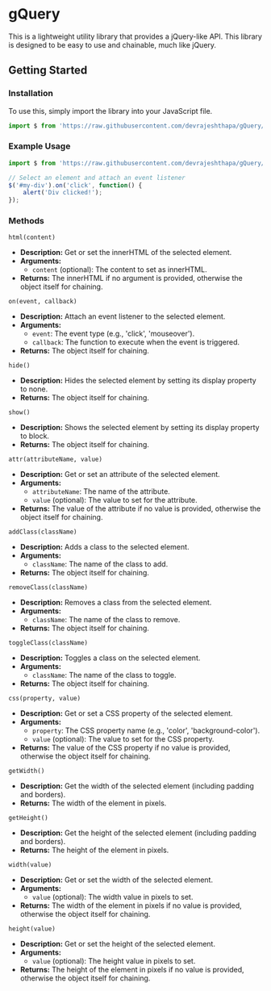 # gQuery

This is a lightweight utility library that provides a jQuery-like API. This library is designed to be easy to use and chainable, much like jQuery.

## Getting Started

### Installation

To use this, simply import the library into your JavaScript file.

```js
import $ from 'https://raw.githubusercontent.com/devrajeshthapa/gQuery/main/src/script.js';
```

### Example Usage

```js
import $ from 'https://raw.githubusercontent.com/devrajeshthapa/gQuery/main/src/script.js';

// Select an element and attach an event listener
$('#my-div').on('click', function() {
    alert('Div clicked!');
});
```

###  Methods

`html(content)`
- **Description:** Get or set the innerHTML of the selected element.
- **Arguments:**
  - `content` (optional): The content to set as innerHTML.
- **Returns:** The innerHTML if no argument is provided, otherwise the object itself for chaining.

`on(event, callback)`
- **Description:** Attach an event listener to the selected element.
- **Arguments:**
  - `event`: The event type (e.g., 'click', 'mouseover').
  - `callback`: The function to execute when the event is triggered.
- **Returns:** The object itself for chaining.

`hide()`
- **Description:** Hides the selected element by setting its display property to none.
- **Returns:** The object itself for chaining.

`show()`
- **Description:** Shows the selected element by setting its display property to block.
- **Returns:** The object itself for chaining.

`attr(attributeName, value)`
- **Description:** Get or set an attribute of the selected element.
- **Arguments:**
  - `attributeName`: The name of the attribute.
  - `value` (optional): The value to set for the attribute.
- **Returns:** The value of the attribute if no value is provided, otherwise the object itself for chaining.

`addClass(className)`
- **Description:** Adds a class to the selected element.
- **Arguments:**
  - `className`: The name of the class to add.
- **Returns:** The object itself for chaining.

`removeClass(className)`
- **Description:** Removes a class from the selected element.
- **Arguments:**
  - `className`: The name of the class to remove.
- **Returns:** The object itself for chaining.

`toggleClass(className)`
- **Description:** Toggles a class on the selected element.
- **Arguments:**
  - `className`: The name of the class to toggle.
- **Returns:** The object itself for chaining.

`css(property, value)`
- **Description:** Get or set a CSS property of the selected element.
- **Arguments:**
  - `property`: The CSS property name (e.g., 'color', 'background-color').
  - `value` (optional): The value to set for the CSS property.
- **Returns:** The value of the CSS property if no value is provided, otherwise the object itself for chaining.

`getWidth()`
- **Description:** Get the width of the selected element (including padding and borders).
- **Returns:** The width of the element in pixels.

`getHeight()`
- **Description:** Get the height of the selected element (including padding and borders).
- **Returns:** The height of the element in pixels.

`width(value)`
- **Description:** Get or set the width of the selected element.
- **Arguments:**
  - `value` (optional): The width value in pixels to set.
- **Returns:** The width of the element in pixels if no value is provided, otherwise the object itself for chaining.

`height(value)`
- **Description:** Get or set the height of the selected element.
- **Arguments:**
  - `value` (optional): The height value in pixels to set.
- **Returns:** The height of the element in pixels if no value is provided, otherwise the object itself for chaining.
